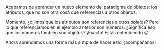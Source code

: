 Acabamos de aprender un nuevo elemento del paradigma de objetos: los atributos, que no son otra cosa que referencias a otros objetos. 

Momento, ¿dijimos que los atributos son referencias a otros _objetos_? Pero lo que referenciamos en el ejemplo anterior son números. ¿Significa eso que los números también son objetos? ¡Exacto! Estás entendiendo :wink:


Ahora aprendamos una forma más simple de hacer esto, ¡acompañanos!